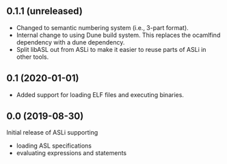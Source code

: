 0.1.1 (unreleased)
------------------

* Changed to semantic numbering system (i.e., 3-part format).
* Internal change to using Dune build system.
  This replaces the ocamlfind dependency with a dune dependency.
* Split libASL out from ASLi to make it easier to reuse
  parts of ASLi in other tools.


0.1 (2020-01-01)
----------------

* Added support for loading ELF files and executing binaries.


0.0 (2019-08-30)
----------------

Initial release of ASLi supporting

- loading ASL specifications
- evaluating expressions and statements
